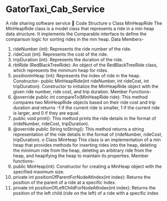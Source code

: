 # GatorTaxi_Cab_Service
A ride sharing software service
 Code Structure
o Class MinHeapRide
The MinHeapRide class is a model class that represents a ride in a min heap data structure. It implements the Comparable interface to define the comparison logic for sorting rides in the min heap.
Data Members-
1. rideNumber (int): Represents the ride number of the ride.
2. rideCost (int): Represents the cost of the ride.
3. tripDuration (int): Represents the duration of the ride.
4. rbtRide (RedBlackTreeRide): An object of the RedBlackTreeRide class, which represents the minimum heap for rides.
5. positionInHeap (int): Represents the index of ride in the heap.
Constructor-
public MinHeapRide(int rideNumber, int rideCost, int tripDuration): Constructor to initialize the MinHeapRide object with the given ride number, ride cost, and trip duration.
Member Functions-
1. @override public int compareTo(MinHeapRide ride): This method compares two MinHeapRide objects based on their ride cost and trip duration and returns -1 if the current ride is smaller, 1 if the current ride is larger, and 0 if they are equal.
2. public void print(): This method prints the ride details in the format of (rideNumber, rideCost, tripDuration).
3. @override public String toString(): This method returns a string representation of the ride details in the format of (rideNumber, rideCost, tripDuration).
o Class MinHeap
This class is an implementation of a min heap that provides methods for inserting rides into the heap, deleting the minimum ride from the heap, deleting an arbitrary ride from the heap, and heapifying the heap to maintain its properties.
Member functions-
1. public MinHeap(int): Constructor for creating a MinHeap object with the specified maximum size.
2. private int positionOfParentForNodeAtIndex(int index): Returns the position of the parent of a ride at a specific index.
3. private int positionOfLeftChildForNodeAtIndex(int index): Returns the position of the left child (ride on the left) of a ride with a specific index
